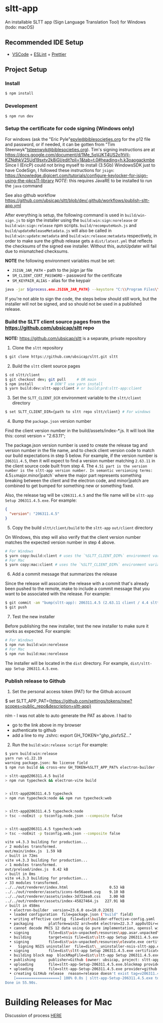 # sltt-app

An installable SLTT app (Sign Language Translation Tool) for Windows (todo: macOS)

## Recommended IDE Setup

- [VSCode](https://code.visualstudio.com/) + [ESLint](https://marketplace.visualstudio.com/items?itemName=dbaeumer.vscode-eslint) + [Prettier](https://marketplace.visualstudio.com/items?itemName=esbenp.prettier-vscode)

## Project Setup

### Install

```bash
$ npm install
```

### Development

```bash
$ npm run dev
```

### Setup the certificate for code signing (Windows only)

For windows (ask the "Eric Pyle"<epyle@biblesocieties.org> for the p12 file and password, or if needed, it can be gotten from "Tim Steenwyk"<tsteenwyk@biblesocieties.org>).
Tim's signing instructions are at https://docs.google.com/document/d/1Me_5qVJKT4US2o1tVjl-KZNdhkV25Ud19sxtv2k8iGI/edit?pli=1&tab=t.0#heading=h.k3oaogackmbe
Since I (EricP) could not bring myself to install (3.5Gb) WindowsSDK just to have CodeSign, I followed these instructions for `jsign`:
https://knowledge.digicert.com/tutorials/configure-keylocker-for-jsign-using-the-pkcs11-library
*NOTE*: this requires JavaRE to be installed to run the `java` command

See also github workflow https://github.com/ubsicap/sltt/blob/dev/.github/workflows/publish-sltt-app.yml

After everything is setup, the following command is used in `build/win-sign.js` to sign the installer using the `build:win:sign:norelease` or `build:win:sign:release` npm scripts. `build/recomputeHash.js` and `build/updateReleaseMetadata.js` will also be called in `build:win:update:metadata` and `build:win:release:metadata` respectively, in order to make sure the github release gets a `dist/latest.yml` that reflects the checksums of the signed exe installer. Without this, autoUpdater will fail due to mismatched checksums.

**NOTE** the following environment variables must be set:
- `JSIGN_JAR_PATH` - path to the jsign jar file
- `SM_CLIENT_CERT_PASSWORD` - password for the certificate
- `SM_KEYPAIR_ALIAS` - alias for the keypair

```bash
java -jar ${process.env.JSIGN_JAR_PATH} --keystore "C:\\Program Files\\DigiCert\\DigiCert Keylocker Tools\\pkcs11properties.cfg" --storepass ${process.env.SM_CLIENT_CERT_PASSWORD} --storetype PKCS11 --alias ${process.env.SM_KEYPAIR_ALIAS} "${file}"`
```

If you're not able to sign the code, the steps below should still work, but the installer will not be signed, and so should not be used in a published release.

### Build the SLTT client source pages from the https://github.com/ubsicap/sltt repo

**NOTE:** https://github.com/ubsicap/sltt is a separate, private repository

1. Clone the `sltt` repository
```bash
$ git clone https://github.com/ubsicap/sltt.git sltt
```

2. Build the `sltt` client source pages
```bash
$ cd sltt/client
$ git checkout dev; git pull     # OR main
$ npm install        # DON'T use yarn install
$ yarn build:dev:sltt-app:client # or build:prd:sltt-app:client
```

3. Set the `SLTT_CLIENT_DIR` environment variable to the `sltt/client` directory

```bash
$ set SLTT_CLIENT_DIR={path to sltt repo sltt/client} # For windows 
```

4. Bump the `package.json` version number

Find the client version number in the build/assets/index-*.js.
It will look like this: const version = "2.63.11";

The package.json version number is used to create the release tag and version number in the file name, and to check client version code to match our build expectations in step 5 below. For example, if the version number is `206311.4.5`, then it will expect to find a version number matching `2.63.11` in the client source code built from step 4. The `4.51 part is the version number is the sltt-app version number. In semantic versioning terms: `4.5` is `major.minor|patch` where the major part represents something breaking between the client and the electron code, and minor|patch are combined to get bumped for something new or something fixed.

Also, the release tag will be `v206311.4.5` and the file name will be `sltt-app Setup 206311.4.5.exe`. For example:

```json
{
  "version": "206311.4.5"
}
```

5. Copy the build `sltt/client/build` to the `sltt-app` `out/client` directory

On Windows, this step will also verify that the client version number matches the expected version number in step 4 above.

```bash
# For Windows
$ yarn copy:build:client # uses the `%SLTT_CLIENT_DIR%` environment variable from step 1.3
# For Mac
$ yarn copy:mac:client # uses the `%SLTT_CLIENT_DIR%` environment variable from step 1.3
```

6. Add a commit message that summarizes the release

Since the release will associate the release with a commit that's already been pushed to the remote, make to include a commit message that you want to be associated with the release. For example:

```bash
$ git commit -am "bump(sltt-app): 206311.4.5 (2.63.11 client / 4.4 sltt-app) add auto update"
$ git push
```

7. Test the new installer

Before publishing the new installer, test the new installer to make sure it works as expected. For example:

```bash
# For Windows
$ npm run build:win:norelease
# For Mac
$ npm run build:mac:norelease
```

The installer will be located in the `dist` directory. For example, `dist/sltt-app Setup 206311.4.5.exe`.

### Publish release to Github

1. Set the personal access token (PAT) for the Github account

$ set SLTT_APP_PAT={https://github.com/settings/tokens/new?scopes=public_repo&description=sltt-app}

nlm - I was not able to auto generate the PAT as above.
I had to
- go to the link above in my browser
- authenticate to github
- add a line to my .zshrc: export GH_TOKEN="ghp_pixfz5Z..."

2. Run the `build:win:release script` For example:

```bash
$ yarn build:win:release   
yarn run v1.22.19
warning package.json: No license field
$ npm run build && cross-env GH_TOKEN=%SLTT_APP_PAT% electron-builder --win --config --publish always

> sltt-app@206311.4.5 build
> npm run typecheck && electron-vite build


> sltt-app@206311.4.5 typecheck
> npm run typecheck:node && npm run typecheck:web


> sltt-app@206311.4.5 typecheck:node
> tsc --noEmit -p tsconfig.node.json --composite false


> sltt-app@206311.4.5 typecheck:web
> tsc --noEmit -p tsconfig.web.json --composite false

vite v4.3.3 building for production...
✓ 2 modules transformed.
out/main/index.js  1.59 kB
✓ built in 72ms
vite v4.3.3 building for production...
✓ 1 modules transformed.
out/preload/index.js  0.42 kB
✓ built in 8ms
vite v4.3.3 building for production...
✓ 33 modules transformed.
../../out/renderer/index.html                   0.53 kB
../../out/renderer/assets/icons-6e56aee6.svg    9.10 kB
../../out/renderer/assets/index-3d722ea0.css    3.00 kB
../../out/renderer/assets/index-45827464.js   227.91 kB
✓ built in 458ms
  • electron-builder  version=23.6.0 os=10.0.22631
  • loaded configuration  file=package.json ("build" field)
  • writing effective config  file=dist\builder-effective-config.yaml
  • packaging       platform=win32 arch=x64 electron=22.3.7 appOutDir=dist\win-unpacked
  • cannot decode PKCS 12 data using Go pure implementation, openssl will be used  error=pkcs12: unknown digest algorithm: 2.16.840.1.101.3.4.2.1
  • signing         file=dist\win-unpacked\resources\app.asar.unpacked\node_modules\ffmpeg-static\ffmpeg.exe certificateFile={%CSC_LINK%}
  • building        target=nsis file=dist\sltt-app Setup 206311.4.5.exe archs=x64 oneClick=true perMachine=false
  • signing         file=dist\win-unpacked\resources\elevate.exe certificateFile={%CSC_LINK%}
  •   Signing NSIS uninstaller  file=dist\__uninstaller-nsis-sltt-app.exe certificateFile={%CSC_LINK%}
  • signing         file=dist\sltt-app Setup 206311.4.5.exe certificateFile={%CSC_LINK%}
  • building block map  blockMapFile=dist\sltt-app Setup 206311.4.5.exe.blockmap
  • publishing      publisher=Github (owner: ubsicap, project: sltt-app, version: 206311.4.5)
  • uploading       file=sltt-app-Setup-206311.4.5.exe.blockmap provider=github
  • uploading       file=sltt-app-Setup-206311.4.5.exe provider=github
  • creating GitHub release  reason=release doesn't exist tag=v206311.4.5 version=206311.4.5
    [====================] 100% 0.0s | sltt-app-Setup-206311.4.5.exe to github
Done in 55.90s.
```

# Building Releases for Mac

Discussion of process [HERE](https://docs.google.com/document/d/1Qk-bz-uRPBThCXs2rRfNnr4QIxsC3yNlM_e7eMjGGHs/edit?usp=sharing)